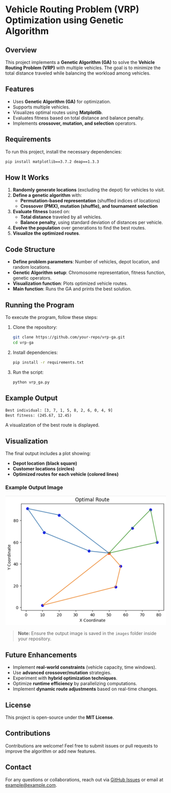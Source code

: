 # Vehicle Routing Problem (VRP) Optimization using Genetic Algorithm

## Overview
This project implements a **Genetic Algorithm (GA)** to solve the **Vehicle Routing Problem (VRP)** with multiple vehicles. The goal is to minimize the total distance traveled while balancing the workload among vehicles.

## Features
- Uses **Genetic Algorithm (GA)** for optimization.
- Supports multiple vehicles.
- Visualizes optimal routes using **Matplotlib**.
- Evaluates fitness based on total distance and balance penalty.
- Implements **crossover, mutation, and selection** operators.

## Requirements
To run this project, install the necessary dependencies:
```sh
pip install matplotlib==3.7.2 deap==1.3.3
```

## How It Works
1. **Randomly generate locations** (excluding the depot) for vehicles to visit.
2. **Define a genetic algorithm** with:
   - **Permutation-based representation** (shuffled indices of locations)
   - **Crossover (PMX), mutation (shuffle), and tournament selection**
3. **Evaluate fitness** based on:
   - **Total distance** traveled by all vehicles.
   - **Balance penalty**, using standard deviation of distances per vehicle.
4. **Evolve the population** over generations to find the best routes.
5. **Visualize the optimized routes**.

## Code Structure
- **Define problem parameters**: Number of vehicles, depot location, and random locations.
- **Genetic Algorithm setup**: Chromosome representation, fitness function, genetic operators.
- **Visualization function**: Plots optimized vehicle routes.
- **Main function**: Runs the GA and prints the best solution.

## Running the Program
To execute the program, follow these steps:
1. Clone the repository:
   ```sh
   git clone https://github.com/your-repo/vrp-ga.git
   cd vrp-ga
   ```
2. Install dependencies:
   ```sh
   pip install -r requirements.txt
   ```
3. Run the script:
   ```sh
   python vrp_ga.py
   ```

## Example Output
```
Best individual: [3, 7, 1, 5, 8, 2, 6, 0, 4, 9]
Best fitness: (245.67, 12.45)
```
A visualization of the best route is displayed.

## Visualization
The final output includes a plot showing:
- **Depot location (black square)**
- **Customer locations (circles)**
- **Optimized routes for each vehicle (colored lines)**

### Example Output Image
![Optimized VRP Route](https://github.com/MONISH-RAJ-T/VehicleRouting-Deap/blob/main/VRP.png)

> **Note:** Ensure the output image is saved in the `images` folder inside your repository.

## Future Enhancements
- Implement **real-world constraints** (vehicle capacity, time windows).
- Use **advanced crossover/mutation** strategies.
- Experiment with **hybrid optimization techniques**.
- Optimize **runtime efficiency** by parallelizing computations.
- Implement **dynamic route adjustments** based on real-time changes.

## License
This project is open-source under the **MIT License**.

## Contributions
Contributions are welcome! Feel free to submit issues or pull requests to improve the algorithm or add new features.

## Contact
For any questions or collaborations, reach out via [GitHub Issues](https://github.com/your-repo/issues) or email at example@example.com.
